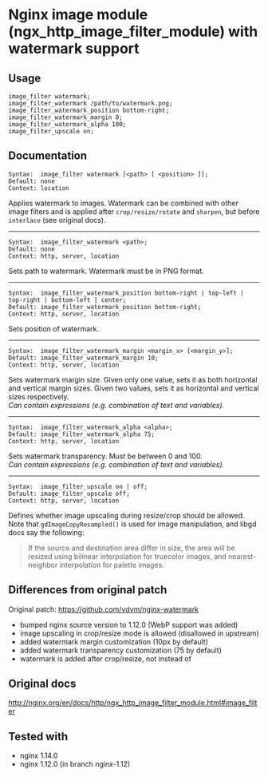 # Nginx image module (ngx_http_image_filter_module) with watermark support

## Usage
```
image_filter watermark;
image_filter_watermark /path/to/watermark.png;
image_filter_watermark_position bottom-right;
image_filter_watermark_margin 0;
image_filter_watermark_alpha 100;
image_filter_upscale on;
```
## Documentation
```
Syntax:  image_filter watermark [<path> [ <position> ]];
Default: none
Context: location
```
Applies watermark to images. Watermark can be combined with other image filters and is applied after `crop/resize/rotate` and `sharpen`, but before `interlace` (see original docs).
___
```
Syntax:  image_filter_watermark <path>;
Default: none
Context: http, server, location
```
Sets path to watermark. Watermark must be in PNG format.
___
```
Syntax:  image_filter_watermark_position bottom-right | top-left | top-right | bottom-left | center;
Default: image_filter_watermark_position bottom-right;
Context: http, server, location
```
Sets position of watermark.
___
```
Syntax:  image_filter_watermark_margin <margin_x> [<margin_y>];
Default: image_filter_watermark_margin 10;
Context: http, server, location
```
Sets watermark margin size. Given only one value, sets it as both horizontal and vertical margin sizes. Given two values, sets it as horizontal and vertical sizes respectively.  
_Can contain expressions (e.g. combination of text and variables)._
___
```
Syntax:  image_filter_watermark_alpha <alpha>;
Default: image_filter_watermark_alpha 75;
Context: http, server, location
```
Sets watermark transparency. Must be between 0 and 100.  
_Can contain expressions (e.g. combination of text and variables)._
___
```
Syntax:  image_filter_upscale on | off;
Default: image_filter_upscale off;
Context: http, server, location
```
Defines whether image upscaling during resize/crop should be allowed. Note that `gdImageCopyResampled()` is used for image manipulation, and libgd docs say the following:
>If the source and destination area differ in size, the area will be resized using bilinear interpolation for truecolor images, and nearest-neighbor interpolation for palette images.

## Differences from original patch
Original patch: https://github.com/vdvm/nginx-watermark
* bumped nginx source version to 1.12.0 (WebP support was added)
* image upscaling in crop/resize mode is allowed (disallowed in upstream)
* added watermark margin customization (10px by default)
* added watermark transparency customization (75 by default)
* watermark is added after crop/resize, not instead of

## Original docs
http://nginx.org/en/docs/http/ngx_http_image_filter_module.html#image_filter

## Tested with
* nginx 1.14.0
* nginx 1.12.0 (in branch nginx-1.12)

